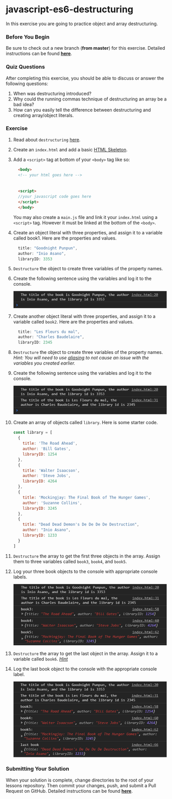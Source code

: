 # javascript-es6-destructuring

In this exercise you are going to practice object and array destructuring.


### Before You Begin

Be sure to check out a new branch (**from master**) for this exercise. Detailed instructions can be found [**here**](../../guides/before-each-exercise.md).

### Quiz Questions
After completing this exercise, you should be able to discuss or answer the following questions:

1. When was destructuring introduced?
1. Why could the running commas technique of destructuring an array be a bad idea?
1. How can you easily tell the difference between destructuring and creating array/object literals.

### Exercise

1. Read about `destructuring` [here](https://exploringjs.com/es6/ch_destructuring.html).


1. Create an `index.html` and add a basic [HTML Skeleton](../html-skeleton/README.md).

1. Add a `<script>` tag at bottom of your `<body>` tag like so:

    ```html
      <body>
      <!-- your html goes here -->


      <script>
      //your javascript code goes here
      </script>
      </body>
    ```

    You may also create a `main.js` file and link it your `index.html` using a `<script>` tag.  However it must be linked at the bottom of the `<body>`.

1. Create an object literal with three properties, and assign it to a variable called book1.  Here are the properties and values.

    ```javascript
      title: "Goodnight Punpun",
      author: "Inio Asano",
      libraryID: 3353
    ```

1. `Destructure` the object to create three variables of the property names.

1. Create the following sentence using the variables and log it to the console.


    <p align='center'>
      <img src='images/js-destructuring-1.png'>
    </p>

1. Create another object literal with three properties, and assign it to a variable called `book2`.  Here are the properties and values.

    ```javascript
      title: "Les Fleurs du mal",
      author: "Charles Baudelaire",
      libraryID: 2345
    ```

1. `Destructure` the object to create three variables of the property names.  _Hint:  You will need to use [aliasing](https://davidwalsh.name/destructuring-alias) to not cause an issue with the variables you created earlier._

1. Create the following sentence using the variables and log it to the console.

    <p align='center'>
      <img src='images/js-destructuring-2.png'>
    </p>

1. Create an array of objects called `library`.  Here is some starter code.

    ```javascript
    const library = [
      {
        title: 'The Road Ahead',
        author: 'Bill Gates',
        libraryID: 1254
      },
      {
        title: 'Walter Isaacson',
        author: 'Steve Jobs',
        libraryID: 4264
      },
      {
        title: 'Mockingjay: The Final Book of The Hunger Games',
        author: 'Suzanne Collins',
        libraryID: 3245
      },
      {
        title: "Dead Dead Demon's De De De De Destruction",
        author: "Inio Asano",
        libraryID: 1233
      }
    ]
    ```

1. `Destructure` the array to get the first three objects in the array. Assign them to three variables called `book3`, `book4`, and `book5`.

1.  Log your three book objects to the console with appropriate console labels.

    <p align='center'>
      <img src='images/js-destructuring-3.png'>
    </p>

1.  `Destructure` the array to get the last object in the array. Assign it to a variable called `book6`. _[Hint](https://medium.com/the-andela-way/this-trick-will-help-you-de-structure-javascript-arrays-in-a-better-cleaner-way-a3bbc39ce226#48e2)_

1.  Log the last book object to the console with the appropriate console label.

    <p align='center'>
      <img src='images/js-destructuring-4.png'>
    </p>



### Submitting Your Solution

When your solution is complete, change directories to the root of your lessons repository. Then commit your changes, push, and submit a Pull Request on GitHub. Detailed instructions can be found [**here**](../../guides/after-each-exercise.md).
